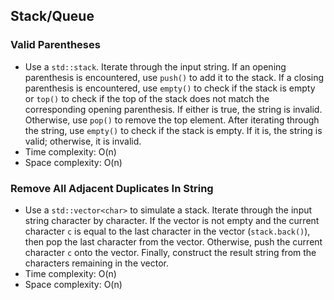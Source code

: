 ## Stack/Queue

### Valid Parentheses

*   Use a `std::stack`. Iterate through the input string. If an opening parenthesis is encountered, use `push()` to add it to the stack. If a closing parenthesis is encountered, use `empty()` to check if the stack is empty or `top()` to check if the top of the stack does not match the corresponding opening parenthesis. If either is true, the string is invalid. Otherwise, use `pop()` to remove the top element. After iterating through the string, use `empty()` to check if the stack is empty. If it is, the string is valid; otherwise, it is invalid.
*   Time complexity: O(n)
*   Space complexity: O(n)

### Remove All Adjacent Duplicates In String

*   Use a `std::vector<char>` to simulate a stack. Iterate through the input string character by character. If the vector is not empty and the current character `c` is equal to the last character in the vector (`stack.back()`), then pop the last character from the vector. Otherwise, push the current character `c` onto the vector. Finally, construct the result string from the characters remaining in the vector.
*   Time complexity: O(n)
*   Space complexity: O(n)
